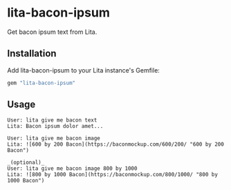 # lita-bacon-ipsum

Get bacon ipsum text from Lita.

## Installation

Add lita-bacon-ipsum to your Lita instance's Gemfile:

``` ruby
gem "lita-bacon-ipsum"
```

## Usage

    User: lita give me bacon text
    Lita: Bacon ipsum dolor amet...

    User: lita give me bacon image
    Lita: ![600 by 200 Bacon](https://baconmockup.com/600/200/ "600 by 200 Bacon")

    _(optional)_
    User: lita give me bacon image 800 by 1000
    Lita: ![800 by 1000 Bacon](https://baconmockup.com/800/1000/ "800 by 1000 Bacon")

